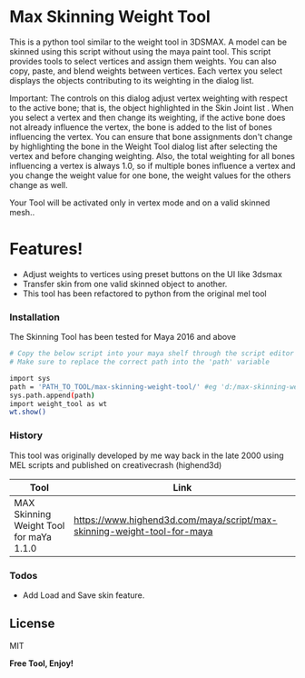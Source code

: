 # Max Skinning Weight Tool


This is a python tool similar to the weight tool in 3DSMAX. A model can be skinned using this script without using the maya paint tool. This script provides tools to select vertices and assign them weights. You can also copy, paste, and blend weights between vertices. Each vertex you select displays the objects contributing to its weighting in the dialog list.

Important: The controls on this dialog adjust vertex weighting with respect to the active bone; that is, the object highlighted in the Skin Joint list . When you select a vertex and then change its weighting, if the active bone does not already influence the vertex, the bone is added to the list of bones influencing the vertex. You can ensure that bone assignments don't change by highlighting the bone in the Weight Tool dialog list after selecting the vertex and before changing weighting. Also, the total weighting for all bones influencing a vertex is always 1.0, so if multiple bones influence a vertex and you change the weight value for one bone, the weight values for the others change as well.

Your Tool will be activated only in vertex mode and on a valid skinned mesh..

# Features!

  - Adjust weights to vertices using preset buttons on the UI like 3dsmax
  - Transfer skin from one valid skinned object to another.
  - This tool has been refactored to python from the original mel tool

### Installation

The Skinning Tool has been tested for Maya 2016 and above

```sh
# Copy the below script into your maya shelf through the script editor
# Make sure to replace the correct path into the 'path' variable

import sys
path = 'PATH_TO_TOOL/max-skinning-weight-tool/' #eg 'd:/max-skinning-weight-tool/'
sys.path.append(path)
import weight_tool as wt
wt.show()
```

### History

This tool was originally developed by me way back in the late 2000 using MEL scripts and published on creativecrash (highend3d)

| Tool | Link |
| ------ | ------ |
| MAX Skinning Weight Tool for maYa 1.1.0 | https://www.highend3d.com/maya/script/max-skinning-weight-tool-for-maya |

### Todos

 - Add Load and Save skin feature.

License
----

MIT


**Free Tool, Enjoy!**
